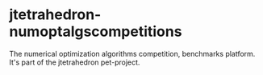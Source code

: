# jtetrahedron-numoptalgscompetitions
The numerical optimization algorithms competition, benchmarks platform. It's part of the jtetrahedron pet-project.
